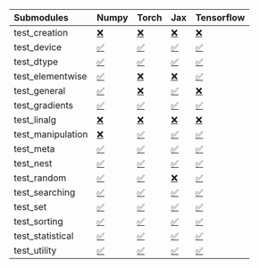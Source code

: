 | Submodules        | Numpy                                                                                                                           | Torch                                                                                                                           | Jax                                                                                                                             | Tensorflow                                                                                                                      |
|:------------------|:--------------------------------------------------------------------------------------------------------------------------------|:--------------------------------------------------------------------------------------------------------------------------------|:--------------------------------------------------------------------------------------------------------------------------------|:--------------------------------------------------------------------------------------------------------------------------------|
| test_creation     | <a href="https://github.com/unifyai/ivy/runs/8057334414?check_suite_focus=true" rel="noopener noreferrer" target="_blank">❌</a> | <a href="https://github.com/unifyai/ivy/runs/8057335089?check_suite_focus=true" rel="noopener noreferrer" target="_blank">❌</a> | <a href="https://github.com/unifyai/ivy/runs/8057335524?check_suite_focus=true" rel="noopener noreferrer" target="_blank">❌</a> | <a href="https://github.com/unifyai/ivy/runs/8057335999?check_suite_focus=true" rel="noopener noreferrer" target="_blank">❌</a> |
| test_device       | <a href="https://github.com/unifyai/ivy/runs/8057334451?check_suite_focus=true" rel="noopener noreferrer" target="_blank">✅</a> | <a href="https://github.com/unifyai/ivy/runs/8057335114?check_suite_focus=true" rel="noopener noreferrer" target="_blank">✅</a> | <a href="https://github.com/unifyai/ivy/runs/8057335563?check_suite_focus=true" rel="noopener noreferrer" target="_blank">✅</a> | <a href="https://github.com/unifyai/ivy/runs/8057336023?check_suite_focus=true" rel="noopener noreferrer" target="_blank">✅</a> |
| test_dtype        | <a href="https://github.com/unifyai/ivy/runs/8057334483?check_suite_focus=true" rel="noopener noreferrer" target="_blank">✅</a> | <a href="https://github.com/unifyai/ivy/runs/8057335135?check_suite_focus=true" rel="noopener noreferrer" target="_blank">✅</a> | <a href="https://github.com/unifyai/ivy/runs/8057335597?check_suite_focus=true" rel="noopener noreferrer" target="_blank">✅</a> | <a href="https://github.com/unifyai/ivy/runs/8057336049?check_suite_focus=true" rel="noopener noreferrer" target="_blank">✅</a> |
| test_elementwise  | <a href="https://github.com/unifyai/ivy/runs/8057334515?check_suite_focus=true" rel="noopener noreferrer" target="_blank">✅</a> | <a href="https://github.com/unifyai/ivy/runs/8057335158?check_suite_focus=true" rel="noopener noreferrer" target="_blank">❌</a> | <a href="https://github.com/unifyai/ivy/runs/8057335626?check_suite_focus=true" rel="noopener noreferrer" target="_blank">❌</a> | <a href="https://github.com/unifyai/ivy/runs/8057336081?check_suite_focus=true" rel="noopener noreferrer" target="_blank">✅</a> |
| test_general      | <a href="https://github.com/unifyai/ivy/runs/8057334550?check_suite_focus=true" rel="noopener noreferrer" target="_blank">✅</a> | <a href="https://github.com/unifyai/ivy/runs/8057335200?check_suite_focus=true" rel="noopener noreferrer" target="_blank">❌</a> | <a href="https://github.com/unifyai/ivy/runs/8057335662?check_suite_focus=true" rel="noopener noreferrer" target="_blank">✅</a> | <a href="https://github.com/unifyai/ivy/runs/8057336098?check_suite_focus=true" rel="noopener noreferrer" target="_blank">❌</a> |
| test_gradients    | <a href="https://github.com/unifyai/ivy/runs/8057334583?check_suite_focus=true" rel="noopener noreferrer" target="_blank">✅</a> | <a href="https://github.com/unifyai/ivy/runs/8057335242?check_suite_focus=true" rel="noopener noreferrer" target="_blank">✅</a> | <a href="https://github.com/unifyai/ivy/runs/8057335684?check_suite_focus=true" rel="noopener noreferrer" target="_blank">✅</a> | <a href="https://github.com/unifyai/ivy/runs/8057336117?check_suite_focus=true" rel="noopener noreferrer" target="_blank">✅</a> |
| test_linalg       | <a href="https://github.com/unifyai/ivy/runs/8057334623?check_suite_focus=true" rel="noopener noreferrer" target="_blank">❌</a> | <a href="https://github.com/unifyai/ivy/runs/8057335280?check_suite_focus=true" rel="noopener noreferrer" target="_blank">❌</a> | <a href="https://github.com/unifyai/ivy/runs/8057335700?check_suite_focus=true" rel="noopener noreferrer" target="_blank">❌</a> | <a href="https://github.com/unifyai/ivy/runs/8057336139?check_suite_focus=true" rel="noopener noreferrer" target="_blank">❌</a> |
| test_manipulation | <a href="https://github.com/unifyai/ivy/runs/8057334676?check_suite_focus=true" rel="noopener noreferrer" target="_blank">❌</a> | <a href="https://github.com/unifyai/ivy/runs/8057335326?check_suite_focus=true" rel="noopener noreferrer" target="_blank">✅</a> | <a href="https://github.com/unifyai/ivy/runs/8057335719?check_suite_focus=true" rel="noopener noreferrer" target="_blank">✅</a> | <a href="https://github.com/unifyai/ivy/runs/8057336164?check_suite_focus=true" rel="noopener noreferrer" target="_blank">✅</a> |
| test_meta         | <a href="https://github.com/unifyai/ivy/runs/8057334741?check_suite_focus=true" rel="noopener noreferrer" target="_blank">✅</a> | <a href="https://github.com/unifyai/ivy/runs/8057335356?check_suite_focus=true" rel="noopener noreferrer" target="_blank">✅</a> | <a href="https://github.com/unifyai/ivy/runs/8057335736?check_suite_focus=true" rel="noopener noreferrer" target="_blank">✅</a> | <a href="https://github.com/unifyai/ivy/runs/8057336188?check_suite_focus=true" rel="noopener noreferrer" target="_blank">✅</a> |
| test_nest         | <a href="https://github.com/unifyai/ivy/runs/8057334793?check_suite_focus=true" rel="noopener noreferrer" target="_blank">✅</a> | <a href="https://github.com/unifyai/ivy/runs/8057335372?check_suite_focus=true" rel="noopener noreferrer" target="_blank">✅</a> | <a href="https://github.com/unifyai/ivy/runs/8057335759?check_suite_focus=true" rel="noopener noreferrer" target="_blank">✅</a> | <a href="https://github.com/unifyai/ivy/runs/8057336207?check_suite_focus=true" rel="noopener noreferrer" target="_blank">✅</a> |
| test_random       | <a href="https://github.com/unifyai/ivy/runs/8057334851?check_suite_focus=true" rel="noopener noreferrer" target="_blank">✅</a> | <a href="https://github.com/unifyai/ivy/runs/8057335393?check_suite_focus=true" rel="noopener noreferrer" target="_blank">✅</a> | <a href="https://github.com/unifyai/ivy/runs/8057335780?check_suite_focus=true" rel="noopener noreferrer" target="_blank">❌</a> | <a href="https://github.com/unifyai/ivy/runs/8057336247?check_suite_focus=true" rel="noopener noreferrer" target="_blank">✅</a> |
| test_searching    | <a href="https://github.com/unifyai/ivy/runs/8057334922?check_suite_focus=true" rel="noopener noreferrer" target="_blank">✅</a> | <a href="https://github.com/unifyai/ivy/runs/8057335417?check_suite_focus=true" rel="noopener noreferrer" target="_blank">✅</a> | <a href="https://github.com/unifyai/ivy/runs/8057335812?check_suite_focus=true" rel="noopener noreferrer" target="_blank">✅</a> | <a href="https://github.com/unifyai/ivy/runs/8057336282?check_suite_focus=true" rel="noopener noreferrer" target="_blank">✅</a> |
| test_set          | <a href="https://github.com/unifyai/ivy/runs/8057334972?check_suite_focus=true" rel="noopener noreferrer" target="_blank">✅</a> | <a href="https://github.com/unifyai/ivy/runs/8057335439?check_suite_focus=true" rel="noopener noreferrer" target="_blank">✅</a> | <a href="https://github.com/unifyai/ivy/runs/8057335857?check_suite_focus=true" rel="noopener noreferrer" target="_blank">✅</a> | <a href="https://github.com/unifyai/ivy/runs/8057336331?check_suite_focus=true" rel="noopener noreferrer" target="_blank">✅</a> |
| test_sorting      | <a href="https://github.com/unifyai/ivy/runs/8057334999?check_suite_focus=true" rel="noopener noreferrer" target="_blank">✅</a> | <a href="https://github.com/unifyai/ivy/runs/8057335457?check_suite_focus=true" rel="noopener noreferrer" target="_blank">✅</a> | <a href="https://github.com/unifyai/ivy/runs/8057335894?check_suite_focus=true" rel="noopener noreferrer" target="_blank">✅</a> | <a href="https://github.com/unifyai/ivy/runs/8057336384?check_suite_focus=true" rel="noopener noreferrer" target="_blank">✅</a> |
| test_statistical  | <a href="https://github.com/unifyai/ivy/runs/8057335037?check_suite_focus=true" rel="noopener noreferrer" target="_blank">✅</a> | <a href="https://github.com/unifyai/ivy/runs/8057335470?check_suite_focus=true" rel="noopener noreferrer" target="_blank">✅</a> | <a href="https://github.com/unifyai/ivy/runs/8057335937?check_suite_focus=true" rel="noopener noreferrer" target="_blank">✅</a> | <a href="https://github.com/unifyai/ivy/runs/8057336433?check_suite_focus=true" rel="noopener noreferrer" target="_blank">✅</a> |
| test_utility      | <a href="https://github.com/unifyai/ivy/runs/8057335062?check_suite_focus=true" rel="noopener noreferrer" target="_blank">✅</a> | <a href="https://github.com/unifyai/ivy/runs/8057335489?check_suite_focus=true" rel="noopener noreferrer" target="_blank">✅</a> | <a href="https://github.com/unifyai/ivy/runs/8057335971?check_suite_focus=true" rel="noopener noreferrer" target="_blank">✅</a> | <a href="https://github.com/unifyai/ivy/runs/8057336480?check_suite_focus=true" rel="noopener noreferrer" target="_blank">✅</a> |
